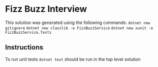 # Fizz Buzz Interview

This solution was generated using the following commands:
`dotnet new gitignore`
`dotnet new classlib -o FizzBuzzService`
`dotnet new xunit -o FizzBuzzService.Tests`

## Instructions

To run unit tests `dotnet test` should be run in the top level solution

